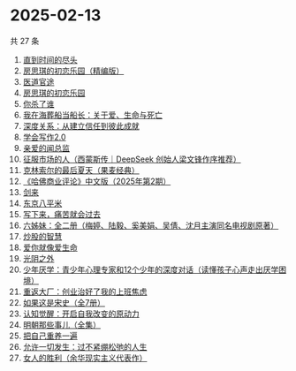 # 2025-02-13

共 27 条

<!-- BEGIN WEREAD -->
<!-- 最后更新时间 2025-02-13 17:22:49 +0800 -->
1. [直到时间的尽头](https://weread.qq.com/web/bookDetail/39232ae0813ab7b71g012d49)
1. [房思琪的初恋乐园（精编版）](https://weread.qq.com/web/bookDetail/cbb3285071eb6d2ecbba023)
1. [医道官途](https://weread.qq.com/web/bookDetail/3cd32a80813ab9a58g01337b)
1. [房思琪的初恋乐园](https://weread.qq.com/web/bookDetail/6bb324405e15d46bb6d43d0)
1. [你杀了谁](https://weread.qq.com/web/bookDetail/fdb32f80813ab9a47g0136aa)
1. [我在海葬船当船长：关于爱、生命与死亡](https://weread.qq.com/web/bookDetail/c2632480813ab9a25g0159d0)
1. [深度关系：从建立信任到彼此成就](https://weread.qq.com/web/bookDetail/9a332f70813ab80efg0123b7)
1. [学会写作2.0](https://weread.qq.com/web/bookDetail/88c32bc0813ab9a59g017fdb)
1. [亲爱的闻总监](https://weread.qq.com/web/bookDetail/8ce329b0813ab9599g019d3e)
1. [征服市场的人（西蒙斯传｜DeepSeek 创始人梁文锋作序推荐）](https://weread.qq.com/web/bookDetail/57d322107228916857ddb4f)
1. [克林索尔的最后夏天（果麦经典）](https://weread.qq.com/web/bookDetail/a2f32870716dd8fca2f03e8)
1. [《哈佛商业评论》中文版（2025年第2期）](https://weread.qq.com/web/bookDetail/f8432680813ab9a88g018de8)
1. [剑来](https://weread.qq.com/web/bookDetail/8e5326b07153adcf8e53d42)
1. [东京八平米](https://weread.qq.com/web/bookDetail/c4332ab0813ab7f5cg017038)
1. [写下来，痛苦就会过去](https://weread.qq.com/web/bookDetail/02332680813ab880cg016c4b)
1. [六姊妹：全二册（梅婷、陆毅、奚美娟、吴倩、沈月主演同名电视剧原著）](https://weread.qq.com/web/bookDetail/51432e4071a73c495147467)
1. [炒股的智慧](https://weread.qq.com/web/bookDetail/f5f3255071fabd74f5f01db)
1. [爱你就像爱生命](https://weread.qq.com/web/bookDetail/705324105dedb8705370561)
1. [光阴之外](https://weread.qq.com/web/bookDetail/72e325c0727d77d472e6ff7)
1. [少年厌学：青少年心理专家和12个少年的深度对话（读懂孩子心声走出厌学困境）](https://weread.qq.com/web/bookDetail/d0132570813ab98e5g017dd2)
1. [重返大厂：创业治好了我的上班焦虑](https://weread.qq.com/web/bookDetail/d2d322f0813ab99fdg012f73)
1. [如果这是宋史（全7册）](https://weread.qq.com/web/bookDetail/6d5322a0813ab926cg01980e)
1. [认知觉醒：开启自我改变的原动力](https://weread.qq.com/web/bookDetail/6a732ce07201202c6a7b30a)
1. [明朝那些事儿（全集）](https://weread.qq.com/web/bookDetail/a57325c05c8ed3a57224187)
1. [把自己重养一遍](https://weread.qq.com/web/bookDetail/c7132470813ab91ebg013e73)
1. [允许一切发生：过不紧绷松弛的人生](https://weread.qq.com/web/bookDetail/c2732120813ab7d2dg016e59)
1. [女人的胜利（余华现实主义代表作）](https://weread.qq.com/web/bookDetail/50132dc0813ab937dg0158cf)
<!-- END WEREAD -->